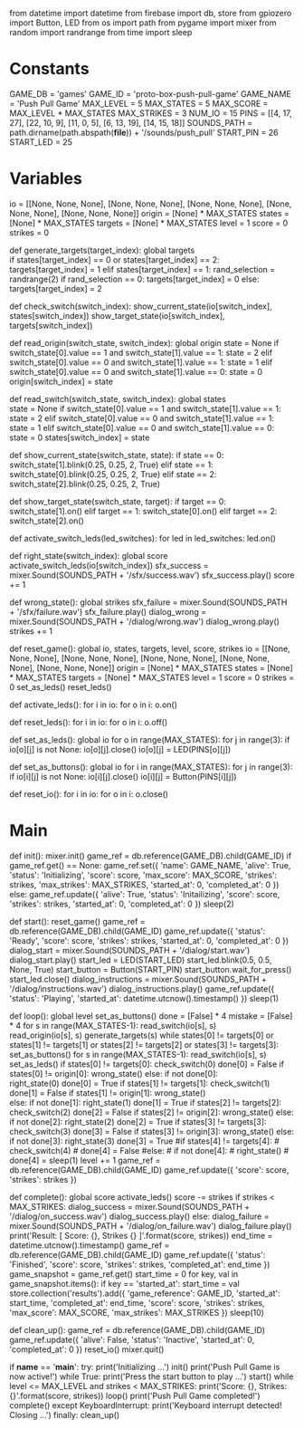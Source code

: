 from datetime import datetime
from firebase import db, store
from gpiozero import Button, LED
from os import path
from pygame import mixer
from random import randrange
from time import sleep

# Constants

GAME_DB = 'games'
GAME_ID = 'proto-box-push-pull-game'
GAME_NAME = 'Push Pull Game'
MAX_LEVEL = 5
MAX_STATES = 5
MAX_SCORE = MAX_LEVEL * MAX_STATES
MAX_STRIKES = 3
NUM_IO = 15
PINS = [[4, 17, 27], [22, 10, 9], [11, 0, 5], [6, 13, 19], [14, 15, 18]]
SOUNDS_PATH = path.dirname(path.abspath(__file__)) + '/sounds/push_pull'
START_PIN = 26
START_LED = 25

# Variables

io = [[None, None, None], [None, None, None], [None, None, None], [None, None, None], [None, None, None]]
origin = [None] * MAX_STATES
states = [None] * MAX_STATES
targets = [None] * MAX_STATES
level = 1
score = 0
strikes = 0

def generate_targets(target_index):
  global targets  
  if states[target_index] == 0 or states[target_index] == 2:
    targets[target_index] = 1
  elif states[target_index] == 1:
    rand_selection = randrange(2)
    if rand_selection == 0:
      targets[target_index] = 0
    else:
      targets[target_index] = 2
      
def check_switch(switch_index):
  show_current_state(io[switch_index], states[switch_index])
  show_target_state(io[switch_index], targets[switch_index])

def read_origin(switch_state, switch_index):
  global origin
  state = None
  if switch_state[0].value == 1 and switch_state[1].value == 1:
    state = 2
  elif switch_state[0].value == 0 and switch_state[1].value == 1:
    state = 1
  elif switch_state[0].value == 0 and switch_state[1].value == 0:
    state = 0 
  origin[switch_index] = state

def read_switch(switch_state, switch_index):
  global states  
  state = None
  if switch_state[0].value == 1 and switch_state[1].value == 1:
    state = 2
  elif switch_state[0].value == 0 and switch_state[1].value == 1:
    state = 1
  elif switch_state[0].value == 0 and switch_state[1].value == 0:
    state = 0 
  states[switch_index] = state

def show_current_state(switch_state, state):
  if state == 0:
    switch_state[1].blink(0.25, 0.25, 2, True)
  elif state == 1:
    switch_state[0].blink(0.25, 0.25, 2, True)
  elif state == 2:
    switch_state[2].blink(0.25, 0.25, 2, True)

def show_target_state(switch_state, target):
  if target == 0:
    switch_state[1].on()
  elif target == 1:
    switch_state[0].on()
  elif target == 2:
    switch_state[2].on()

def activate_switch_leds(led_switches):
  for led in led_switches:
    led.on()

def right_state(switch_index):
  global score
  activate_switch_leds(io[switch_index])
  sfx_success = mixer.Sound(SOUNDS_PATH + '/sfx/success.wav')
  sfx_success.play()
  score += 1

def wrong_state():
  global strikes
  sfx_failure = mixer.Sound(SOUNDS_PATH + '/sfx/failure.wav')
  sfx_failure.play()
  dialog_wrong = mixer.Sound(SOUNDS_PATH + '/dialog/wrong.wav')
  dialog_wrong.play()
  strikes += 1  

def reset_game():
  global io, states, targets, level, score, strikes
  io = [[None, None, None], [None, None, None], [None, None, None], [None, None, None], [None, None, None]]
  origin = [None] * MAX_STATES
  states = [None] * MAX_STATES
  targets = [None] * MAX_STATES
  level = 1
  score = 0
  strikes = 0
  set_as_leds()
  reset_leds()

def activate_leds():
  for i in io:
    for o in i:
      o.on()

def reset_leds():
  for i in io:
    for o in i:
      o.off()

def set_as_leds():
  global io
  for o in range(MAX_STATES):
    for j in range(3):
      if io[o][j] is not None:
        io[o][j].close()
      io[o][j] = LED(PINS[o][j])

def set_as_buttons():
  global io
  for i in range(MAX_STATES):
    for j in range(3):
      if io[i][j] is not None:
        io[i][j].close()
      io[i][j] = Button(PINS[i][j])
    
def reset_io():
  for i in io:
    for o in i:
      o.close()

# Main

def init():
  mixer.init()
  game_ref = db.reference(GAME_DB).child(GAME_ID)
  if game_ref.get() == None:
    game_ref.set({
      'name': GAME_NAME,
      'alive': True,
      'status': 'Initializing',
      'score': score,
      'max_score': MAX_SCORE,
      'strikes': strikes,
      'max_strikes': MAX_STRIKES,
      'started_at': 0,
      'completed_at': 0
    })
  else:
    game_ref.update({
      'alive': True,
      'status': 'Initailizing',
      'score': score,
      'strikes': strikes,
      'started_at': 0,
      'completed_at': 0
    })
  sleep(2)

def start():
  reset_game()
  game_ref = db.reference(GAME_DB).child(GAME_ID)
  game_ref.update({
    'status': 'Ready',
    'score': score,
    'strikes': strikes,
    'started_at': 0,
    'completed_at': 0
  })
  dialog_start = mixer.Sound(SOUNDS_PATH + '/dialog/start.wav')
  dialog_start.play()
  start_led = LED(START_LED)
  start_led.blink(0.5, 0.5, None, True)
  start_button = Button(START_PIN)
  start_button.wait_for_press()
  start_led.close()
  dialog_instructions = mixer.Sound(SOUNDS_PATH + '/dialog/instructions.wav')
  dialog_instructions.play()
  game_ref.update({
    'status': 'Playing',
    'started_at': datetime.utcnow().timestamp()
  })
  sleep(1)

def loop():
  global level
  set_as_buttons()
  done = [False] * 4
  mistake = [False] * 4
  for s in range(MAX_STATES-1):
    read_switch(io[s], s)  
    read_origin(io[s], s)
    generate_targets(s)
  while states[0] != targets[0] or states[1] != targets[1] or states[2] != targets[2] or states[3] != targets[3]:
    set_as_buttons()
    for s in range(MAX_STATES-1):
      read_switch(io[s], s)
    set_as_leds()
    if states[0] != targets[0]:
      check_switch(0)
      done[0] = False
      if states[0] != origin[0]: 
        wrong_state()
    else:
      if not done[0]:  
        right_state(0)
        done[0] = True
    if states[1] != targets[1]:
      check_switch(1)
      done[1] = False
      if states[1] != origin[1]:
        wrong_state()        
    else:
      if not done[1]:
        right_state(1)
        done[1] = True 
    if states[2] != targets[2]:
      check_switch(2)
      done[2] = False
      if states[2] != origin[2]:
        wrong_state()
    else:
      if not done[2]:
        right_state(2)
        done[2] = True
    if states[3] != targets[3]:
      check_switch(3)
      done[3] = False
      if states[3] != origin[3]:
        wrong_state()
    else:
      if not done[3]:
        right_state(3)
        done[3] = True
    #if states[4] != targets[4]:
    #  check_switch(4)
    #  done[4] = False
    #else:
    #  if not done[4]:
    #    right_state()
    #    done[4] =
    sleep(1)
  level += 1
  game_ref = db.reference(GAME_DB).child(GAME_ID)
  game_ref.update({
    'score': score,
    'strikes': strikes
  })

def complete():
  global score
  activate_leds()
  score -= strikes
  if strikes < MAX_STRIKES:
    dialog_success = mixer.Sound(SOUNDS_PATH + '/dialog/on_success.wav')
    dialog_success.play()
  else:
    dialog_failure = mixer.Sound(SOUNDS_PATH + '/dialog/on_failure.wav')
    dialog_failure.play()
  print('Result: [ Score: {}, Strikes {} ]'.format(score, strikes))
  end_time = datetime.utcnow().timestamp()
  game_ref = db.reference(GAME_DB).child(GAME_ID)
  game_ref.update({
    'status': 'Finished',
    'score': score,
    'strikes': strikes,
    'completed_at': end_time
  })
  game_snapshot = game_ref.get()
  start_time = 0
  for key, val in game_snapshot.items():
    if key == 'started_at':
      start_time = val
  store.collection('results').add({
    'game_reference': GAME_ID,
    'started_at': start_time,
    'completed_at': end_time,
    'score': score,
    'strikes': strikes,
    'max_score': MAX_SCORE,
    'max_strikes': MAX_STRIKES
  })
  sleep(10)

def clean_up():
  game_ref = db.reference(GAME_DB).child(GAME_ID)
  game_ref.update({
    'alive': False,
    'status': 'Inactive',
    'started_at': 0,
    'completed_at': 0
  })
  reset_io()
  mixer.quit()

if __name__ == '__main__':
  try:
    print('Initializing ...')
    init()
    print('Push Pull Game is now active!') 
    while True:
      print('Press the start button to play ...')
      start()
      while level <= MAX_LEVEL and strikes < MAX_STRIKES:
        print('Score: {}, Strikes: {}'.format(score, strikes))
        loop()
      print('Push Pull Game completed!')
      complete()
  except KeyboardInterrupt:
    print('Keyboard interrupt detected! Closing ...')
  finally:
    clean_up()
